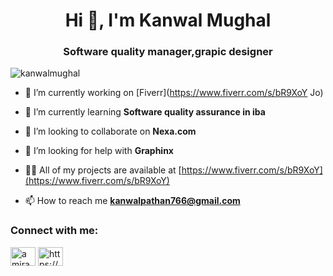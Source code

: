 <h1 align="center">Hi 👋, I'm Kanwal Mughal</h1>
<h3 align="center">Software quality manager,grapic designer</h3>

<p align="left"> <img src="https://komarev.com/ghpvc/?username=kanwalmughal&label=Profile%20views&color=0e75b6&style=flat" alt="kanwalmughal" /> </p>

- 🔭 I’m currently working on [Fiverr](https://www.fiverr.com/s/bR9XoY Jo)

- 🌱 I’m currently learning **Software quality assurance in iba**

- 👯 I’m looking to collaborate on **Nexa.com**

- 🤝 I’m looking for help with **Graphinx**

- 👨‍💻 All of my projects are available at [https://www.fiverr.com/s/bR9XoY](https://www.fiverr.com/s/bR9XoY)

- 📫 How to reach me **kanwalpathan766@gmail.com**

<h3 align="left">Connect with me:</h3>
<p align="left">
<a href="https://fb.com/amirakhan" target="blank"><img align="center" src="https://raw.githubusercontent.com/rahuldkjain/github-profile-readme-generator/master/src/images/icons/Social/facebook.svg" alt="amirakhan" height="30" width="40" /></a>
<a href="https://www.youtube.com/c/https://www.youtube.com/@khanfamofficial" target="blank"><img align="center" src="https://raw.githubusercontent.com/rahuldkjain/github-profile-readme-generator/master/src/images/icons/Social/youtube.svg" alt="https://www.youtube.com/@khanfamofficial" height="30" width="40" /></a>
</p>
